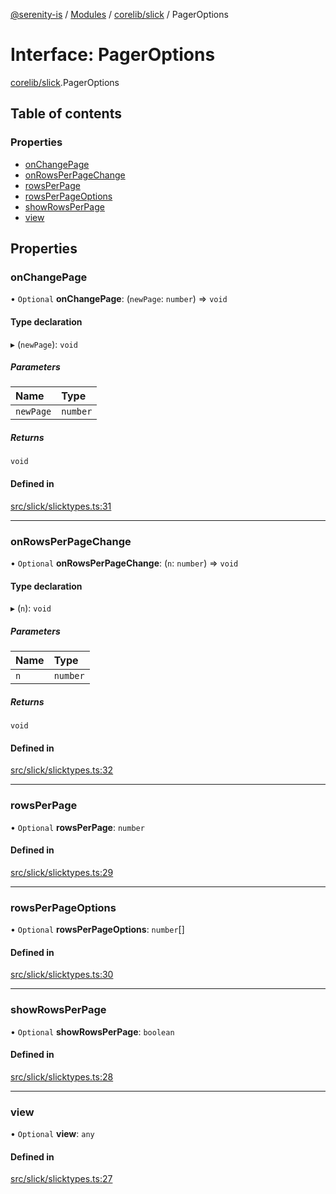 [@serenity-is](../README.md) / [Modules](../modules.md) / [corelib/slick](../modules/corelib_slick.md) / PagerOptions

# Interface: PagerOptions

[corelib/slick](../modules/corelib_slick.md).PagerOptions

## Table of contents

### Properties

- [onChangePage](corelib_slick.PagerOptions.md#onchangepage)
- [onRowsPerPageChange](corelib_slick.PagerOptions.md#onrowsperpagechange)
- [rowsPerPage](corelib_slick.PagerOptions.md#rowsperpage)
- [rowsPerPageOptions](corelib_slick.PagerOptions.md#rowsperpageoptions)
- [showRowsPerPage](corelib_slick.PagerOptions.md#showrowsperpage)
- [view](corelib_slick.PagerOptions.md#view)

## Properties

### onChangePage

• `Optional` **onChangePage**: (`newPage`: `number`) => `void`

#### Type declaration

▸ (`newPage`): `void`

##### Parameters

| Name | Type |
| :------ | :------ |
| `newPage` | `number` |

##### Returns

`void`

#### Defined in

[src/slick/slicktypes.ts:31](https://github.com/serenity-is/serenity/blob/master/packages/corelib/src/slick/slicktypes.ts#line&#x3D;31)

___

### onRowsPerPageChange

• `Optional` **onRowsPerPageChange**: (`n`: `number`) => `void`

#### Type declaration

▸ (`n`): `void`

##### Parameters

| Name | Type |
| :------ | :------ |
| `n` | `number` |

##### Returns

`void`

#### Defined in

[src/slick/slicktypes.ts:32](https://github.com/serenity-is/serenity/blob/master/packages/corelib/src/slick/slicktypes.ts#line&#x3D;32)

___

### rowsPerPage

• `Optional` **rowsPerPage**: `number`

#### Defined in

[src/slick/slicktypes.ts:29](https://github.com/serenity-is/serenity/blob/master/packages/corelib/src/slick/slicktypes.ts#line&#x3D;29)

___

### rowsPerPageOptions

• `Optional` **rowsPerPageOptions**: `number`[]

#### Defined in

[src/slick/slicktypes.ts:30](https://github.com/serenity-is/serenity/blob/master/packages/corelib/src/slick/slicktypes.ts#line&#x3D;30)

___

### showRowsPerPage

• `Optional` **showRowsPerPage**: `boolean`

#### Defined in

[src/slick/slicktypes.ts:28](https://github.com/serenity-is/serenity/blob/master/packages/corelib/src/slick/slicktypes.ts#line&#x3D;28)

___

### view

• `Optional` **view**: `any`

#### Defined in

[src/slick/slicktypes.ts:27](https://github.com/serenity-is/serenity/blob/master/packages/corelib/src/slick/slicktypes.ts#line&#x3D;27)
